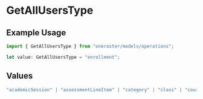 # GetAllUsersType

## Example Usage

```typescript
import { GetAllUsersType } from "oneroster/models/operations";

let value: GetAllUsersType = "enrollment";
```

## Values

```typescript
"academicSession" | "assessmentLineItem" | "category" | "class" | "course" | "demographics" | "enrollment" | "gradingPeriod" | "lineItem" | "org" | "resource" | "result" | "scoreScale" | "student" | "teacher" | "term" | "user" | "componentResource" | "courseComponent"
```